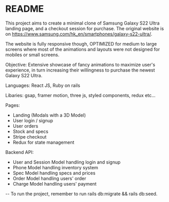 # README

This project aims to create a minimal clone of Samsung Galaxy S22 Ultra landing page, and a checkout session for purchase. The original website is on https://www.samsung.com/hk_en/smartphones/galaxy-s22-ultra/.

The website is fully responsive though, OPTIMIZED for medium to large screens where most of the animations and layouts were not designed for mobiles or small screens.

Objective: Extensive showcase of fancy animations to maximize user's experience, in turn increasing their willingness to purchase the newest Galaxy S22 Ultra.  

Languages: React JS, Ruby on rails

Libaries: gsap, framer motion, three js, styled components, redux etc...

Pages: 

- Landing (Modals with a 3D Model)
- User login / signup 
- User orders
- Stock and specs
- Stripe checkout
- Redux for state management

Backend API:

- User and Session Model handling login and signup
- Phone Model handling inventory system 
- Spec Model handling specs and prices
- Order Model handling users' order
- Charge Model handling users' payment



-- To run the project, remember to run rails db:migrate && rails db:seed.

